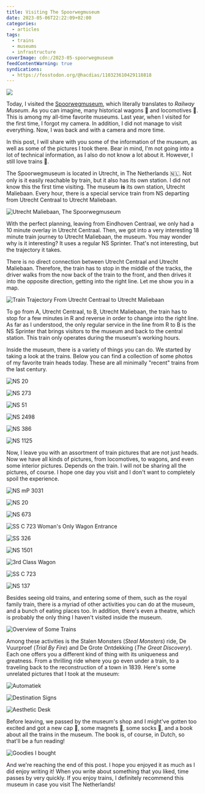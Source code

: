 ```yaml
---
title: Visiting The Spoorwegmuseum
date: 2023-05-06T22:22:09+02:00
categories:
  - articles
tags:
  - trains
  - museums
  - infrastructure
coverImage: cdn:/2023-05-spoorwegmuseum
feedContentWarning: true
syndications:
  - https://fosstodon.org/@hacdias/110323610429118818
---
```


<style>
.train-gif {
  margin-top: -1.5rem;
  margin-right: -4rem;
  max-width: 15rem;
}

.train-gif + p {
  margin-top: 2.5rem;
}
</style>

![](https://cdn.hacdias.com/media/2023-05-train.gif?class=pixelated+left+train-gif)

Today, I visited the [Spoorwegmuseum](https://www.spoorwegmuseum.nl/), which literally translates to *Railway Museum*. As you can imagine, many historical wagons 🚃 and locomotives 🚂. This is among my all-time favorite museums. Last year, when I visited for the first time, I forgot my camera. In addition, I did not manage to visit everything. Now, I was back and with a camera and more time.

<!--more-->

<style>
:root,
:root.dark {
  --c-h: 21;
  --c-s: 27%;
  --c-l: 47%;
}

.grid3 {
    grid-template-columns: repeat(3, 1fr);
}
</style>

In this post, I will share with you some of the information of the museum, as well as some of the pictures I took there. Bear in mind, I'm not going into a lot of technical information, as I also do not know a lot about it. However, I still love trains 🚅.

The Spoorwegmuseum is located in Utrecht, in The Netherlands 🇳🇱. Not only is it easily reachable by train, but it also has its own station. I did not know this the first time visiting. The museum **is** its own station, Utrecht Maliebaan. Every hour, there is a special service train from NS departing from Utrecht Centraal to Utrecht Maliebaan.

![Utrecht Maliebaan, The Spoorwegmuseum](cdn:/2023-05-spoorwegmuseum?class=fw)

With the perfect planning, leaving from Eindhoven Centraal, we only had a 10 minute overlay in Utrecht Centraal. Then, we got into a very interesting 18 minute train journey to Utrecht Maliebaan, the museum. You may wonder why is it interesting? It uses a regular NS Sprinter. That's not interesting, but the trajectory it takes.

There is no direct connection between Utrecht Centraal and Utrecht Maliebaan. Therefore, the train has to stop in the middle of the tracks, the driver walks from the now back of the train to the front, and then drives it into the opposite direction, getting into the right line. Let me show you in a map.

![Train Trajectory From Utrecht Centraal to Utrecht Maliebaan](cdn:/2023-05-spoorwegmuseum-train-route?class=fw)

To go from A, Utrecht Centraal, to B, Utrecht Maliebaan, the train has to stop for a few minutes in R and reverse in order to change into the right line. As far as I understood, the only regular service in the line from R to B is the NS Sprinter that brings visitors to the museum and back to the central station. This train only operates during the museum's working hours.

Inside the museum, there is a variety of things you can do. We started by taking a look at the trains. Below you can find a collection of some photos of my favorite train heads today. These are all minimally "recent" trains from the last century.

<div class='fw fg grid3'>

![NS 20](cdn:/2023-05-spoorwegmuseum-ns-20?caption=false)

![NS 273](cdn:/2023-05-spoorwegmuseum-ns-273?caption=false)

![NS 51](cdn:/2023-05-spoorwegmuseum-ns-51?caption=false)

![NS 2498](cdn:/2023-05-spoorwegmuseum-ns-2498?caption=false)

![NS 386](cdn:/2023-05-spoorwegmuseum-ns-386?caption=false)

![NS 1125](cdn:/2023-05-spoorwegmuseum-ns-1125?caption=false)

</div>

Now, I leave you with an assortment of train pictures that are not just heads. Now we have
all kinds of pictures, from locomotives, to wagons, and even some interior pictures. Depends on the train.
I will not be sharing all the pictures, of course. I hope one day you visit and I don't want
to completely spoil the experience.

<div class='fw fg'>

![NS mP 3031](cdn:/2023-05-spoorwegmuseum-ns-3031?caption=false)

![NS 20](cdn:/2023-05-spoorwegmuseum-ns-20-side?caption=false)

</div>

![NS 673](cdn:/2023-05-spoorwegmuseum-ns-673?caption=false&class=fw)

<div class='fw fg'>

![SS C 723 Woman's Only Wagon Entrance](cdn:/2023-05-spoorwegmuseum-ss-723-wo?caption=false)

![SS 326](cdn:/2023-05-spoorwegmuseum-ss-326?caption=false)

</div>

<div class='fw fg'>

![NS 1501](cdn:/2023-05-spoorwegmuseum-ns-1501?caption=false)

![3rd Class Wagon](cdn:/2023-05-spoorwegmuseum-3d-class?caption=false)

![SS C 723](cdn:/2023-05-spoorwegmuseum-ss-723?caption=false)

![NS 137](cdn:/2023-05-spoorwegmuseum-ns-137?caption=false)

</div>

Besides seeing old trains, and entering some of them, such as the royal family train, there is a myriad of other activities you can do at the museum, and a bunch of eating places too. In addition, there's even a theatre, which is probably the only thing I haven't visited inside the museum.

![Overview of Some Trains](cdn:/2023-05-spoorwegmuseum-overview?caption=false&class=fw)

Among these activities is the Stalen Monsters (*Steal Monsters*) ride, De Vuurproef (*Trial By Fire*) and De Grote Ontdekking (*The Great Discovery*). Each one offers you a different kind of thing with its uniqueness and greatness. From a thrilling ride where you go even under a train, to a traveling back to the reconstruction of a town in 1839. Here's some unrelated pictures that I took at the museum:

<div class='fg fw grid3'>

![Automatiek](cdn:/2023-05-spoorwegmuseum-automatiek?caption=false)

![Destination Signs](cdn:/2023-05-spoorwegmuseum-naartoe?caption=false)

![Aesthetic Desk](cdn:/2023-05-spoorwegmuseum-desk?caption=false)

</div>

Before leaving, we passed by the museum's shop and I might've gotten too excited and got a new cap 🧢, some magnets 🧲, some socks 🧦, and a book about all the trains in the museum. The book is, of course, in Dutch, so that'll be a fun reading!

![Goodies I bought](cdn:/2023-05-spoorwegmuseum-goodies?class=fw&caption=false)

And we're reaching the end of this post. I hope you enjoyed it as much as I did enjoy writing it! When you write about something that you liked, time passes by very quickly. If you enjoy trains, I definitely recommend this museum in case you visit The Netherlands!
